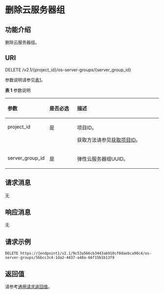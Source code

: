 # 删除云服务器组<a name="ecs_03_1404"></a>

## 功能介绍<a name="zh-cn_topic_0057973160_section59750848"></a>

删除云服务器组。

## URI<a name="zh-cn_topic_0057973160_section886720"></a>

DELETE /v2.1/\{project\_id\}/os-server-groups/\{server\_group\_id\}

参数说明请参见[表1](#table105214393178)。

**表 1**  参数说明

<a name="table105214393178"></a>
<table><thead align="left"><tr id="row55221839151713"><th class="cellrowborder" valign="top" width="22.16221622162216%" id="mcps1.2.4.1.1"><p id="p1875611464172"><a name="p1875611464172"></a><a name="p1875611464172"></a>参数</p>
</th>
<th class="cellrowborder" valign="top" width="19.15191519151915%" id="mcps1.2.4.1.2"><p id="p075614469171"><a name="p075614469171"></a><a name="p075614469171"></a>是否必选</p>
</th>
<th class="cellrowborder" valign="top" width="58.68586858685868%" id="mcps1.2.4.1.3"><p id="p1475664631714"><a name="p1475664631714"></a><a name="p1475664631714"></a>描述</p>
</th>
</tr>
</thead>
<tbody><tr id="row1452233919177"><td class="cellrowborder" valign="top" width="22.16221622162216%" headers="mcps1.2.4.1.1 "><p id="p6756194691710"><a name="p6756194691710"></a><a name="p6756194691710"></a>project_id</p>
</td>
<td class="cellrowborder" valign="top" width="19.15191519151915%" headers="mcps1.2.4.1.2 "><p id="p197562462174"><a name="p197562462174"></a><a name="p197562462174"></a>是</p>
</td>
<td class="cellrowborder" valign="top" width="58.68586858685868%" headers="mcps1.2.4.1.3 "><p id="p13757154615172"><a name="p13757154615172"></a><a name="p13757154615172"></a>项目ID。</p>
<p id="p19757144611719"><a name="p19757144611719"></a><a name="p19757144611719"></a>获取方法请参见<a href="获取项目ID.md">获取项目ID</a>。</p>
</td>
</tr>
<tr id="row352211395174"><td class="cellrowborder" valign="top" width="22.16221622162216%" headers="mcps1.2.4.1.1 "><p id="p87571646171715"><a name="p87571646171715"></a><a name="p87571646171715"></a>server_group_id</p>
</td>
<td class="cellrowborder" valign="top" width="19.15191519151915%" headers="mcps1.2.4.1.2 "><p id="p167571746191718"><a name="p167571746191718"></a><a name="p167571746191718"></a>是</p>
</td>
<td class="cellrowborder" valign="top" width="58.68586858685868%" headers="mcps1.2.4.1.3 "><p id="p127573468175"><a name="p127573468175"></a><a name="p127573468175"></a><span id="text1757154614173"><a name="text1757154614173"></a><a name="text1757154614173"></a>弹性云服务器</span>组UUID。</p>
</td>
</tr>
</tbody>
</table>

## 请求消息<a name="section8486123205213"></a>

无

## 响应消息<a name="section164423895218"></a>

无

## 请求示例<a name="zh-cn_topic_0057973160_section15049613"></a>

```
DELETE https://{endpoint}/v2.1/9c53a566cb3443ab910cf0daebca90c4/os-server-groups/5bbcc3c4-1da2-4437-a48a-66f15b1b13f9
```

## 返回值<a name="zh-cn_topic_0057973160_section11059103"></a>

请参考[通用请求返回值](通用请求返回值.md)。

